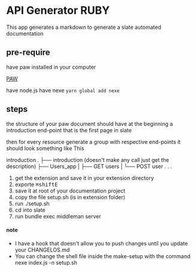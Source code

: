 # API Generator RUBY

This app generates a markdown to generate a slate automated documentation

## pre-require

have paw installed in your computer

[PAW](https://mac-torrent-download.net/paw-3-1-7)

have node.js
have nexe `yarn global add nexe`

## steps

the structure of your paw document should have at the beginning a introduction
end-point that is the first page in slate

then for every resource generate a group with respective end-points it should look
something like This

introduction
.
├── introduction (doesn't make any call just get the description)
├── Users_app
| ├── GET users
| └── POST user
.
.
.

1.  get the extension and save it in your extension directory
2.  exporte <kbd>⌘</kbd><kbd>shift</kbd><kbd>E</kbd>
3.  save it at root of your documentation project
4.  copy the file setup.sh (is in extension folder)
5.  run ./setup.sh <name of file exported from paw>
6.  cd into slate
7.  run bundle exec middleman server

#### note

- I have a hook that doesn't allow you to push changes until you update your CHANGELOS.md
- You can change the shell file inside the make-setup with the command nexe index.js -n setup.sh
